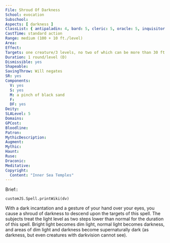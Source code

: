 ```yaml
---
File: Shroud Of Darkness
School: evocation
Subschool: 
Aspects: [ darkness ]
ClassList: { antipaladin: 4, bard: 5, cleric: 5, oracle: 5, inquisitor: 5, mesmerist: 4, shaman: 5, sorcerer: 5, wizard: 5 }
CastTime: standard action
Range: medium (100 + 10 ft./level)
Area: 
Effect: 
Targets: one creature/3 levels, no two of which can be more than 30 ft. apart
Duration: 1 round/level (D)
Dismissible: yes
Shapeable: 
SavingThrow: Will negates
SR: yes
Components:
  V: yes
  S: yes
  M: a pinch of black sand
  F: 
  DF: yes
Deity: 
SLALevel: 5
Domains: 
GPCost: 
Bloodline: 
Patron: 
MythicDescription: 
Augment: 
Mythic: 
Haunt: 
Ruse: 
Draconic: 
Meditative: 
Copyright:
  Content: "Inner Sea Temples"
---
```

Brief:: 

```dataviewjs
customJS.Spell.printWiki(dv)
```

With a dark incantation and a gesture of your hand over your eyes, you cause a shroud of darkness to descend upon the targets of this spell. The subjects treat the light level as two steps lower than normal for the duration of this spell. Bright light becomes dim light, normal light becomes darkness, and areas of dim light and darkness become supernaturally dark (as darkness, but even creatures with darkvision cannot see).
